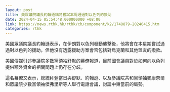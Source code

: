 ```yaml
---
layout: post
title: 美眾議院議長約翰遜稱將嘗試本周通過對以色列的援助
date: 2024-04-15 05:54:48.000000000 +08:00
link: https://news.rthk.hk/rthk/ch/component/k2/1748879-20240415.htm
categories: rthk
---
```


美國眾議院議長約翰遜表示，在伊朗對以色列發動襲擊後，他將會在本星期嘗試通過對以色列的援助，但他沒有透露援助方案會否包括對烏克蘭和其他盟友的撥款。

美國傳媒引述參議院多數黨領袖舒默的幕僚報道，目前國會議員對於如何向以色列提供額外資金的相關問題上仍存在分歧。

這名幕僚又表示，總統拜登當日與舒默、約翰遜、以及參議院共和黨領袖麥康奈爾和眾議院少數黨領袖傑弗里斯等人舉行電話會議，討論中東當前的局勢。
